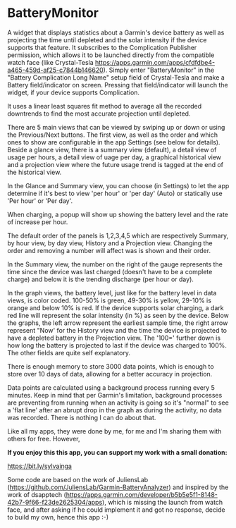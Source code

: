 # BatteryMonitor

A widget that displays statistics about a Garmin's device battery as well as projecting the time until depleted and the solar intensity if the device supports that feature. It subscribes to the Complication Publisher permission, which allows it to be launched directly from the compatible watch face (like Crystal-Tesla https://apps.garmin.com/apps/cfdfdbe4-a465-459d-af25-c7844b146620). Simply enter "BatteryMonitor" in the "Battery Complication Long Name" setup field of Crystal-Tesla and make a Battery field/indicator on screen. Pressing that field/indicator will launch the widget, if your device supports Complication.

It uses a linear least squares fit method to average all the recorded downtrends to find the most accurate projection until depleted.

There are 5 main views that can be viewed by swiping up or down or using the Previous/Next buttons. The first view, as well as the order and which ones to show are configurable in the app Settings (see below for details). Beside a glance view, there is a summary view (default), a detail view of usage per hours, a detail view of uage per day, a graphical historical view and a projection view where the future usage trend is tagged at the end of the historical view.

In the Glance and Summary view, you can choose (in Settings) to let the app determine if it's best to view 'per hour' or 'per day' (Auto) or statically use 'Per hour' or 'Per day'.

When charging, a popup will show up showing the battery level and the rate of increase per hour.

The default order of the panels is 1,2,3,4,5 which are respectively Summary, by hour view, by day view, History and a Projection view. Changing the order and removing a number will affect was is shown and their order.

In the Summary view, the number on the right of the gauge represents the time since the device was last charged (doesn't have to be a complete charge) and below it is the trending discharge (per hour or day).

In the graph views, the battery level, just like for the battery level in data views, is color coded. 100-50% is green, 49-30% is yellow, 29-10% is orange and below 10% is red. If the device supports solar charging, a dark red line will represent the solar intensity (in %) as seen by the device. Below the graphs, the left arrow represent the earliest sample time, the right arrow represent "Now' for the History view and the time the device is projected to have a depleted battery in the Projection view. The '100=' further down is how long the battery is projected to last if the device was charged to 100%. The other fields are quite self explanatory.

There is enough memory to store 3000 data points, which is enough to store over 10 days of data, allowing for a better accuracy in projection.

Data points are calculated using a background process running every 5 minutes. Keep in mind that per Garmin's limitation, background processes are preventing from running when an activity is going so it's "normal" to see a 'flat line' after an abrupt drop in the graph as during the activity, no data was recorded. There is nothing I can do about that.

Like all my apps, they were done by me, for me and I'm sharing them with others for free. However, 

**If you enjoy this this app, you can support my work with a small donation:**

https://bit.ly/sylvainga

Some code are based on the work of JuliensLab (https://github.com/JuliensLab/Garmin-BatteryAnalyzer) and inspired by the work of dsapptech (https://apps.garmin.com/developer/b5b5e5f1-8148-42b7-9f66-f23de2625304/apps), which is missing the launch from watch face, and after asking if he could implement it and got no response, decide to build my own, hence this app :-)
